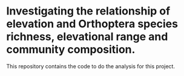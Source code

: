# Investigating the relationship of elevation and Orthoptera species richness, elevational range and community composition. 

This repository contains the code to do the analysis for this project. 
